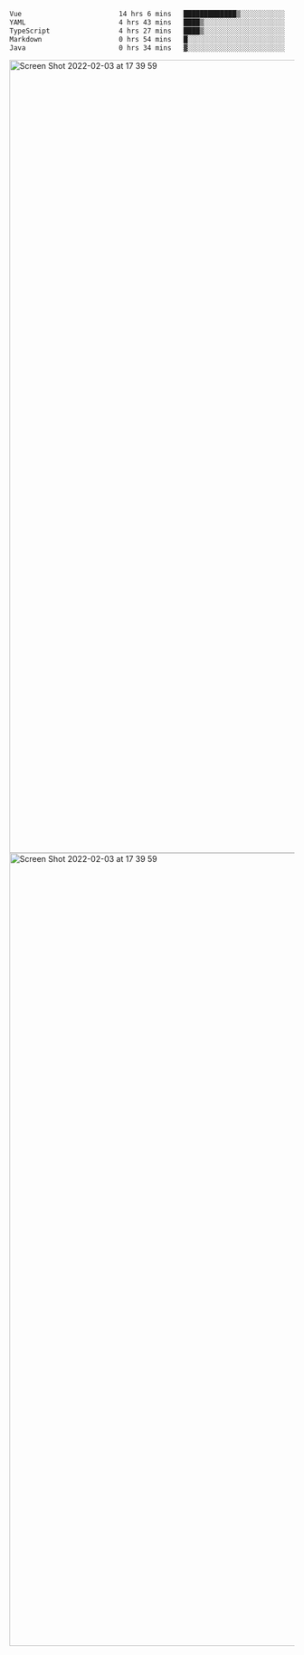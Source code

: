 <!--START_SECTION:waka-->

```txt
Vue                        14 hrs 6 mins   █████████████▒░░░░░░░░░░░   52.80 %
YAML                       4 hrs 43 mins   ████▒░░░░░░░░░░░░░░░░░░░░   17.66 %
TypeScript                 4 hrs 27 mins   ████▒░░░░░░░░░░░░░░░░░░░░   16.67 %
Markdown                   0 hrs 54 mins   █░░░░░░░░░░░░░░░░░░░░░░░░   03.38 %
Java                       0 hrs 34 mins   ▓░░░░░░░░░░░░░░░░░░░░░░░░   02.12 %
```

<!--END_SECTION:waka-->

<img width="1400" alt="Screen Shot 2022-02-03 at 17 39 59" src="https://user-images.githubusercontent.com/45716542/152387304-f2b60485-53a6-4f4b-a818-5cefb1b0c0ae.png">
<img width="1400" alt="Screen Shot 2022-02-03 at 17 39 59" src="https://user-images.githubusercontent.com/45716542/152387273-ea5cdf21-2a45-44da-8bef-00c1763b1d42.png">
